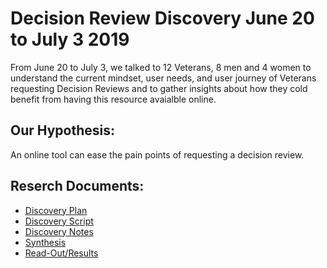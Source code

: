 
# Decision Review Discovery June 20 to July 3 2019
From June 20 to July 3, we talked to 12 Veterans, 8 men and 4 women to understand the current mindset, user needs, and user journey of Veterans requesting Decision Reviews and to gather insights about how they cold benefit from having this resource avaialble online.

## Our Hypothesis: ##
An online tool can ease the pain points of requesting a decision review.

## Reserch Documents: ##

- [Discovery Plan](https://github.com/department-of-veterans-affairs/vets.gov-team/blob/master/Products/Global/Decision%20Reviews/Research%20and%20Design/research-discovery.md)
- [Discovery Script](https://github.com/department-of-veterans-affairs/vets.gov-team/blob/master/Products/Global/Decision%20Reviews/Research%20and%20Design/research-discovery-script.md)
- [Discovery Notes](https://github.com/department-of-veterans-affairs/vets.gov-team/blob/master/Products/Global/Decision%20Reviews/Research%20and%20Design/Notes_Discovery_VFT-AMA-Forms.zip)
- [Synthesis](https://app.mural.co/t/workqueue2001/m/workqueue2001/1561061220486/ea0e0f7b7bf0a86e4ce347f42d21df409ca62dcf)
- [Read-Out/Results](https://github.com/department-of-veterans-affairs/vets.gov-team/blob/master/Products/Global/Decision%20Reviews/Research%20and%20Design/AMA-VFT_Discovery1-Research-Readout.pdf)
